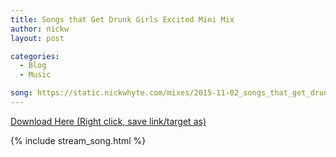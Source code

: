 ```yaml
---
title: Songs that Get Drunk Girls Excited Mini Mix
author: nickw
layout: post

categories:
  - Blog
  - Music

song: https://static.nickwhyte.com/mixes/2015-11-02_songs_that_get_drunk_cse_students_excited.mp3
---
```


[Download Here (Right click, save link/target as)][1]

{% include stream_song.html %}

 [1]: https://static.nickwhyte.com/mixes/2015-11-02_songs_that_get_drunk_cse_students_excited.mp3
